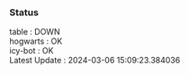 ### Status


table : DOWN  
hogwarts : OK  
icy-bot : OK  
Latest Update : 2024-03-06 15:09:23.384036
